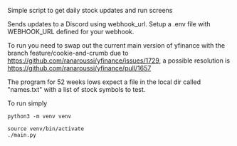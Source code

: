 Simple script to get daily stock updates and run screens

Sends updates to a Discord using webhook_url. Setup a .env file with WEBHOOK_URL defined for your webhook.

To run you need to swap out the current main version of yfinance with the branch feature/cookie-and-crumb due to https://github.com/ranaroussi/yfinance/issues/1729, a possible resolution is https://github.com/ranaroussi/yfinance/pull/1657

The program for 52 weeks lows expect a file in the local dir called "names.txt" with a list of stock symbols to test.

To run simply 

```
python3 -m venv venv

source venv/bin/activate
./main.py
```


